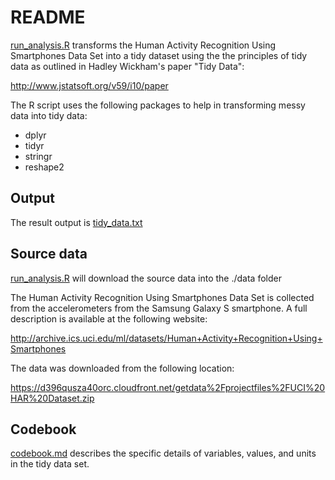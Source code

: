 # README


[run_analysis.R](./run_analysis.R) transforms the Human Activity Recognition Using Smartphones Data Set into a tidy dataset using the the principles of tidy data as outlined in Hadley Wickham's paper "Tidy Data":

http://www.jstatsoft.org/v59/i10/paper

The R script uses the following packages to help in transforming messy data into tidy data:

* dplyr
* tidyr
* stringr
* reshape2


## Output

The result output is [tidy_data.txt](./tidy_data.txt)


## Source data

[run_analysis.R](./run_analysis.R) will download the source data into the ./data folder

The Human Activity Recognition Using Smartphones Data Set is collected from the accelerometers from the Samsung Galaxy S smartphone. A full description is available at the following website:

http://archive.ics.uci.edu/ml/datasets/Human+Activity+Recognition+Using+Smartphones 

The data was downloaded from the following location:

https://d396qusza40orc.cloudfront.net/getdata%2Fprojectfiles%2FUCI%20HAR%20Dataset.zip 


## Codebook

[codebook.md](./codebook.md) describes the specific details of variables, values, and units in the tidy data set.